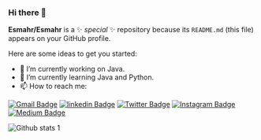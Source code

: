 ### Hi there 👋


**Esmahr/Esmahr** is a ✨ _special_ ✨ repository because its `README.md` (this file) appears on your GitHub profile.

Here are some ideas to get you started:

- 🔭 I’m currently working on Java.
- 🌱 I’m currently learning Java and Python.
- 📫 How to reach me: 

[![Gmail Badge](https://img.shields.io/badge/-Gmail-000?style=flat-square&labelColor=000&logo=Gmail&logoColor=white&link=smhrmnc@gmail.com)](smhrmnc@gmail.com)
[![linkedin Badge](https://img.shields.io/badge/-linkedin-000?style=flat-square&labelColor=000&logo=linkedin&logoColor=white&link=https://www.linkedin.com/in/esmaharmanc%C4%B1/)](linkhttps://www.linkedin.com/in/esmaharmanc%C4%B1/)
[![Twitter Badge](https://img.shields.io/badge/-Twitter-000?style=flat-square&labelColor=000&logo=Twitter&logoColor=white&link=link)](link) 
[![Instagram Badge](https://img.shields.io/badge/-Instagram-C13584?style=flat-square&labelColor=C13584&logo=instagram&logoColor=white&link=https://www.instagram.com/esmahr_/)](https://www.instagram.com/esmahr_/) 
[![Medium Badge](https://img.shields.io/badge/-Medium-757575?style=flat-square&labelColor=757575&logo=Medium&logoColor=white&link=https://medium.com/@esmahr)](https://medium.com/@esmahr) 

![Github stats 1](https://github-readme-stats.vercel.app/api?username=Esmahr&show_icons=true&theme=gradient) 

